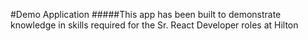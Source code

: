 #Demo Application
#####This app has been built to demonstrate knowledge in skills required for the Sr. React Developer roles at Hilton


